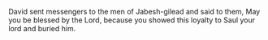 David sent messengers to the men of Jabesh-gilead and said to them, May you be blessed by the Lord, because you showed this loyalty to Saul your lord and buried him.
